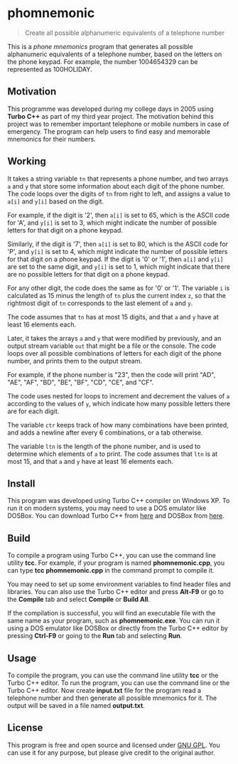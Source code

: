 # phomnemonic

> Create all possible alphanumeric equivalents of a telephone number

This is a *phone mnemonics* program that generates all possible alphanumeric equivalents of a telephone number, based on the letters on the phone keypad. For example, the number 1004654329 can be represented as 100HOLIDAY.

## Motivation

This programme was developed during my college days in 2005 using **Turbo C++** as part of my third year project. The motivation behind this project was to remember important telephone or mobile numbers in case of emergency. The program can help users to find easy and memorable mnemonics for their numbers.

## Working

It takes a string variable `tn` that represents a phone number, and two arrays `a` and `y` that store some information about each digit of the phone number. The code loops over the digits of `tn` from right to left, and assigns a value to `a[i]` and `y[i]` based on the digit. 

For example, if the digit is '2', then `a[i]` is set to 65, which is the ASCII code for 'A', and `y[i]` is set to 3, which might indicate the number of possible letters for that digit on a phone keypad. 

Similarly, if the digit is '7', then `a[i]` is set to 80, which is the ASCII code for 'P', and `y[i]` is set to 4, which might indicate the number of possible letters for that digit on a phone keypad. If the digit is '0' or '1', then `a[i]` and `y[i]` are set to the same digit, and `y[i]` is set to 1, which might indicate that there are no possible letters for that digit on a phone keypad. 

For any other digit, the code does the same as for '0' or '1'. The variable `i` is calculated as 15 minus the length of `tn` plus the current index `z`, so that the rightmost digit of `tn` corresponds to the last element of `a` and `y`. 

The code assumes that `tn` has at most 15 digits, and that `a` and `y` have at least 16 elements each. 

Later, it takes the arrays `a` and `y` that were modified by previously, and an output stream variable `out` that might be a file or the console. The code loops over all possible combinations of letters for each digit of the phone number, and prints them to the output stream. 

For example, if the phone number is "23", then the code will print "AD", "AE", "AF", "BD", "BE", "BF", "CD", "CE", and "CF". 

The code uses nested for loops to increment and decrement the values of `a` according to the values of `y`, which indicate how many possible letters there are for each digit. 

The variable `ctr` keeps track of how many combinations have been printed, and adds a newline after every 6 combinations, or a tab otherwise. 

The variable `ltn` is the length of the phone number, and is used to determine which elements of `a` to print. The code assumes that `ltn` is at most 15, and that `a` and `y` have at least 16 elements each. 

## Install

This program was developed using Turbo C++ compiler on Windows XP. To run it on modern systems, you may need to use a DOS emulator like DOSBox. You can download Turbo C++ from [here](https://developerinsider.co/download-turbo-c-for-windows-7-8-8-1-and-windows-10-32-64-bit-full-screen/) and DOSBox from [here](https://www.dosbox.com/download.php?main=1).

## Build

To compile a program using Turbo C++, you can use the command line utility **tcc**. For example, if your program is named **phomnemonic.cpp**, you can type **tcc phomnemonic.cpp** in the command prompt to compile it. 

You may need to set up some environment variables to find header files and libraries. You can also use the Turbo C++ editor and press **Alt-F9** or go to the **Compile** tab and select **Compile** or **Build All**. 

If the compilation is successful, you will find an executable file with the same name as your program, such as **phomnemonic.exe**. You can run it using a DOS emulator like DOSBox or directly from the Turbo C++ editor by pressing **Ctrl-F9** or going to the **Run** tab and selecting **Run**.

## Usage

To compile the program, you can use the command line utility **tcc** or the Turbo C++ editor. To run the program, you can use the command line or the Turbo C++ editor. Now create **input.txt** file for the program read a telephone number and then generate all possible mnemonics for it. The output will be saved in a file named **output.txt**.

## License

This program is free and open source and licensed under [GNU GPL](.\LICENSE). You can use it for any purpose, but please give credit to the original author.
